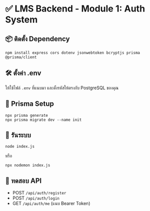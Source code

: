 # ✅ LMS Backend - Module 1: Auth System

## 📦 ติดตั้ง Dependency
```
npm install express cors dotenv jsonwebtoken bcryptjs prisma @prisma/client
```

## 🛠 ตั้งค่า .env
ให้ใช้ไฟล์ `.env` ที่แนบมา และตั้งรหัสให้ตรงกับ PostgreSQL ของคุณ

## 🔧 Prisma Setup
```
npx prisma generate
npx prisma migrate dev --name init
```

## 🚀 รันระบบ
```
node index.js
```
หรือ
```
npx nodemon index.js
```

## 🧪 ทดสอบ API
- POST `/api/auth/register`
- POST `/api/auth/login`
- GET `/api/auth/me` (แนบ Bearer Token)